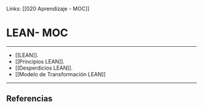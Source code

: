 Links: [[020 Aprendizaje - MOC]]

# LEAN- MOC
---

- [[LEAN]].
- [[Principios LEAN]].
- [[Desperdicios LEAN]].
- [[Modelo de Transformación LEAN]]

---

## Referencias